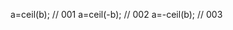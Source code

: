 a=ceil(b);                                      // 001
a=ceil(-b);                                     // 002
a=-ceil(b);                                     // 003
